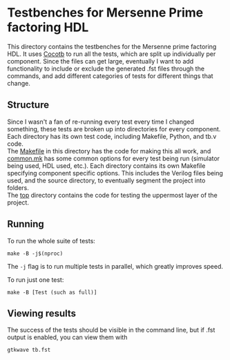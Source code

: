 # Testbenches for Mersenne Prime factoring HDL

This directory contains the testbenches for the Mersenne prime factoring HDL. It uses [Cocotb](https://www.cocotb.org/) to run all the tests, which are split up individually per component. Since the files can get large, eventually I want to add functionality to include or exclude the generated .fst files through the commands, and add different categories of tests for different things that change. 

## Structure

Since I wasn't a fan of re-running every test every time I changed something, these tests are broken up into directories for every component. Each directory has its own test code, including Makefile, Python, and tb.v code.<br/>
The [Makefile](Makefile) in this directory has the code for making this all work, and [common.mk](common.mk) has some common options for every test being run (simulator being used, HDL used, etc.). Each directory contains its own Makefile specifying component specific options. This includes the Verilog files being used, and the source directory, to eventually segment the project into folders. <br/>
The [top](top/) directory contains the code for testing the uppermost layer of the project.

## Running

To run the whole suite of tests:
```
make -B -j$(nproc)
```
The `-j` flag is to run multiple tests in parallel, which greatly improves speed.

To run just one test:
```
make -B [Test (such as full)]
```

## Viewing results

The success of the tests should be visible in the command line, but if .fst output is enabled, you can view them with
```
gtkwave tb.fst
```

